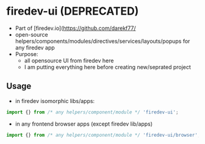 # firedev-ui (DEPRECATED)

- Part of [firedev.io](https://github.com/darekf77/
- open-source helpers/components/modules/directives/services/layouts/popups for any firedev app
- Purpose:
  - all opensource UI from firedev here
  - I am putting everything here before creating new/seprated project

## Usage

- in firedev isomorphic libs/apps:

```ts
import {} from /* any helpers/component/module */ 'firedev-ui';
```

- in any frontend browser apps (except firedev lib/apps)

```ts
import {} from /* any helpers/component/module */ 'firedev-ui/browser';
```
